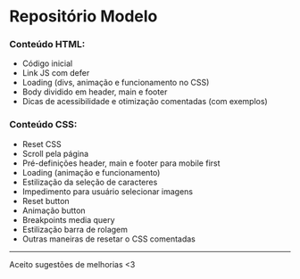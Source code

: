 # Repositório Modelo

### Conteúdo HTML:
- Código inicial
- Link JS com defer
- Loading (divs, animação e funcionamento no CSS)
- Body dividido em header, main e footer
- Dicas de acessibilidade e otimização comentadas (com exemplos)

### Conteúdo CSS:
- Reset CSS
- Scroll pela página
- Pré-definições header, main e footer para mobile first
- Loading (animação e funcionamento)
- Estilização da seleção de caracteres
- Impedimento para usuário selecionar imagens
- Reset button
- Animação button
- Breakpoints media query
- Estilização barra de rolagem
- Outras maneiras de resetar o CSS comentadas

---

Aceito sugestões de melhorias <3
